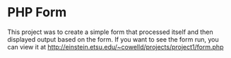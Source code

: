 # PHP Form

This project was to create a simple form that processed itself and then displayed output based on the form. If you want to see the form run, you can view it at http://einstein.etsu.edu/~cowelld/projects/project1/form.php
